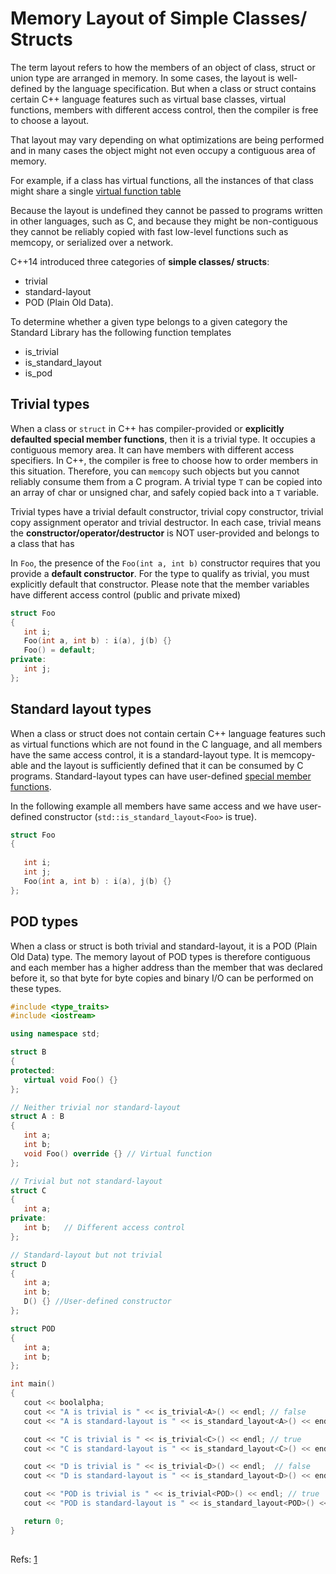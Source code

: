 # Memory Layout of Simple Classes/ Structs

The term layout refers to how the members of an object of class, struct or union type are arranged in memory. In some cases, the layout is well-defined by the language specification. But when a class or struct contains certain C++ language features such as virtual base classes, virtual functions, members with different access control, then the compiler is free to choose a layout.

That layout may vary depending on what optimizations are being performed and in many cases the object might not even occupy a contiguous area of memory.

For example, if a class has virtual functions, all the instances of that class might share a single [virtual function table](VTABLE_and_VPTR.md)


Because the layout is undefined they cannot be passed to programs written in other languages, such as C, and because they might be non-contiguous they cannot be reliably copied with fast low-level functions such as memcopy, or serialized over a network.


C++14 introduced three categories of **simple classes/ structs**: 
- trivial
- standard-layout
- POD (Plain Old Data). 

To determine whether a given type belongs to a given category the Standard Library has the following function templates
- is_trivial<T>
- is_standard_layout<T> 
- is_pod<T> 


## Trivial types
  
When a class or `struct` in C++ has compiler-provided or **explicitly defaulted special member functions**, then it is a trivial type. It occupies a contiguous memory area. It can have members with different access specifiers. In C++, the compiler is free to choose how to order members in this situation. Therefore, you can `memcopy` such objects but you cannot reliably consume them from a C program. A trivial type `T` can be copied into an array of char or unsigned char, and safely copied back into a `T` variable.  
  
Trivial types have a trivial default constructor, trivial copy constructor, trivial copy assignment operator and trivial destructor. In each case, trivial means the **constructor/operator/destructor** is NOT user-provided and belongs to a class that has  
  
In `Foo`, the presence of the `Foo(int a, int b)` constructor requires that you provide a **default constructor**. For the type to qualify as trivial, you must explicitly default that constructor. Please note that the member variables have different access control (public and private mixed)

  
```cpp
struct Foo
{
   int i;
   Foo(int a, int b) : i(a), j(b) {}
   Foo() = default;
private:
   int j;   
};  
```  

  
## Standard layout types  
When a class or struct does not contain certain C++ language features such as virtual functions which are not found in the C language, and all members have the same access control, it is a standard-layout type.  It is memcopy-able and the layout is sufficiently defined that it can be consumed by C programs. Standard-layout types can have user-defined [special member functions](class_special_member_functions.md).
  
In the following example all members have same access and we have user-defined constructor (`std::is_standard_layout<Foo>` is true).
```cpp
struct Foo
{
   
   int i;
   int j;
   Foo(int a, int b) : i(a), j(b) {} 
};  
```  
## POD types
  
When a class or struct is both trivial and standard-layout, it is a POD (Plain Old Data) type. The memory layout of POD types is therefore contiguous and each member has a higher address than the member that was declared before it, so that byte for byte copies and binary I/O can be performed on these types.  
  
  
  
```cpp
#include <type_traits>
#include <iostream>

using namespace std;

struct B
{
protected:
   virtual void Foo() {}
};

// Neither trivial nor standard-layout
struct A : B
{
   int a;
   int b;
   void Foo() override {} // Virtual function
};

// Trivial but not standard-layout
struct C
{
   int a;
private:
   int b;   // Different access control
};

// Standard-layout but not trivial
struct D
{
   int a;
   int b;
   D() {} //User-defined constructor
};

struct POD
{
   int a;
   int b;
};

int main()
{
   cout << boolalpha;
   cout << "A is trivial is " << is_trivial<A>() << endl; // false
   cout << "A is standard-layout is " << is_standard_layout<A>() << endl;  // false

   cout << "C is trivial is " << is_trivial<C>() << endl; // true
   cout << "C is standard-layout is " << is_standard_layout<C>() << endl;  // false

   cout << "D is trivial is " << is_trivial<D>() << endl;  // false
   cout << "D is standard-layout is " << is_standard_layout<D>() << endl; // true

   cout << "POD is trivial is " << is_trivial<POD>() << endl; // true
   cout << "POD is standard-layout is " << is_standard_layout<POD>() << endl; // true

   return 0;
}  
  
```  
  
Refs: [1](https://docs.microsoft.com/en-us/cpp/cpp/trivial-standard-layout-and-pod-types?view=msvc-170)
